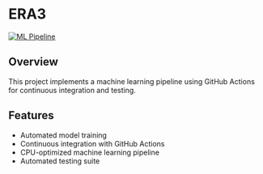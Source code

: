 # ERA3

[![ML Pipeline](https://github.com/SomaKorada07/ERA3/actions/workflows/ml-pipeline.yml/badge.svg)](https://github.com/SomaKorada07/ERA3/actions/workflows/ml-pipeline.yml)

## Overview
This project implements a machine learning pipeline using GitHub Actions for continuous integration and testing.

## Features
- Automated model training
- Continuous integration with GitHub Actions
- CPU-optimized machine learning pipeline
- Automated testing suite